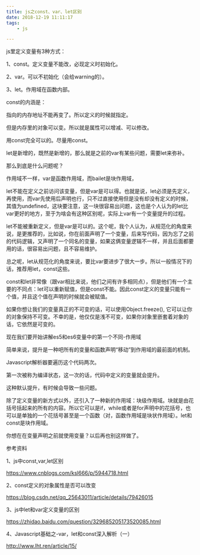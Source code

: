 ```yaml
---
title: js之const、var、let区别
date: 2018-12-19 11:11:17
tags:
	- js

---
```




js里定义变量有3种方式：

1、const。定义变量不能改，必现定义时初始化。

2、var。可以不初始化（会给warning的）。

3、let。作用域在函数内部。



const的内涵是：

指向的内存地址不能再变了。所以定义的时候就指定。

但是内存里的对象可以变。所以就是属性可以增减、可以修改。

用const完全可以的。尽量用const。



let是新增的，既然是新增的，那么就是之前的var有某些问题，需要let来弥补。

那么到底是什么问题呢？

作用域不一样，var是函数作用域，而bailet是块作用域，

let不能在定义之前访问该变量，但是var是可以得。也就是说，let必须是先定义，再使用，而var先使用后声明也行，只不过直接使用但是没有却没有定义的时候，其值为undefined，这块要注意，这一块很容易出问题，这也是个人认为的let比var更好的地方，至于为啥会有这种区别呢，实际上var有一个变量提升的过程。

let不能被重新定义，但是var是可以的。这个呢，我个人认为，从规范化的角度来说，是更推荐的，比如说，你在前面声明了一个变量，后来写代码，因为忘了之前的代码逻辑，又声明了一个同名的变量，如果这俩变量逻辑不一样，并且后面都要用的话，很容易出问题，且不容易维护。

总之呢，let从规范化的角度来说，要比var要进步了很大一步。所以一般情况下的话，推荐用let，const这些。

const和let非常像（跟var相比来说，他们之间有许多相同点），但是他们有一个主要的不同点：let可以重新赋值，但是const不能。因此const定义的变量只能有一个值，并且这个值在声明的时候就会被赋值。

如果你想让我们的变量真正的不可变的话，可以使用Object.freeze(), 它可以让你的对象保持不可变。不幸的是，他仅仅是浅不可变，如果你对象里嵌套着对象的话，它依然是可变的。

现在我们要开始讲解es5和es6变量中的第一个不同-作用域

简单来说，提升是一种吧所有的变量和函数声明“移动”到作用域的最前面的机制。



Javascript解析器要遍历这个代码两次。

第一次被称为编译状态，这一次的话，代码中定义的变量就会提升。

这种默认提升，有时候会导致一些问题。



除了定义变量的新方式以外，还引入了一种新的作用域：块级作用域。块就是由花括号括起来的所有的内容。所以它可以是if，while或者是for声明中的花括号，也可以是单独的一个花括号甚至是一个函数（对，函数作用域是块状作用域）。let和const是块作用域。

你想在在变量声明之前就使用变量？以后再也别这样做了。



参考资料

1、js中const,var,let区别

https://www.cnblogs.com/ksl666/p/5944718.html

2、const定义的对象属性是否可以改变

https://blog.csdn.net/qq_25643011/article/details/79426015

3、js中let和var定义变量的区别

https://zhidao.baidu.com/question/329685205173520085.html

4、Javascript基础之-var，let和const深入解析（一）

http://www.lht.ren/article/15/